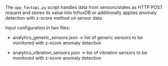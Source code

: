 The `app_fastapi.py` script handles data from sensors/states as HTTP POST request and stores its value into InfluxDB or additionally applies anomaly detection with z-score method on sensor data.

Input configuration in two files:
- analytics_generic_sensors.json -> 
    list of generic sensors to be monitored with z-score anomaly detection
    
- analytics_vibration_sensors.json ->
    list of vibration sensors to be monitored with z-score anomaly detection


